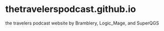 # thetravelerspodcast.github.io
the travelers podcast website by Bramblery, Logic_Mage, and SuperQGS
